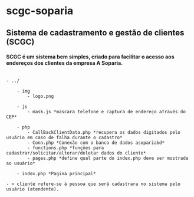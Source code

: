 # scgc-soparia

## Sistema de cadastramento e gestão de clientes (SCGC)

#### SCGC é um sistema bem simples, criado para facilitar o acesso aos endereços dos clientes da empresa A Soparia.

```

- ../
    
    - img
        - logo.png
    
    - js
        - mask.js *mascara telefone e captura de endereço através do CEP*
    
    - php
        - CallBackClientData.php *recupera os dados digitados pelo usuário em caso de falha durante o cadastro*
        - Conn.php *Conexão com o banco de dados asopariabd*
        - functions.php *funções para cadastrar/solicitar/alterar/deletar dados do cliente*
        - pages.php *define qual parte do index.php deve ser mostrada ao usuário*
    
    - index.php *Pagina principal*

```

    - > cliente refere-se à pessoa que será cadastrara no sistema pelo usuário (atendente).
